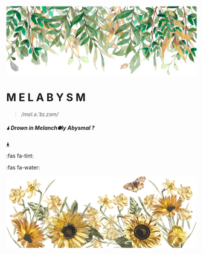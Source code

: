 <img src="Artboard 1@2x.png" align="center" />

# M E L A B Y S M 

> _/mel.ə.'bɪ.zəm/_

##### 🌢  Drown in __Melanch⭓ly Abysmal__ ?

[🌢](https://melabysm.github.io/melabysm.html)

<i class="fas fa-tint"></i>

:fas fa-tint: 

<i class="fas fa-water"></i>

:fas fa-water:

<img src="Artboard 2@2x.png" align="center" />
